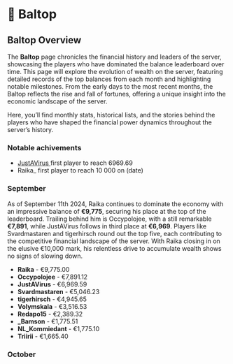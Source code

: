 # 🏰 Baltop

## **Baltop Overview**

The **Baltop** page chronicles the financial history and leaders of the server, showcasing the players who have dominated the balance leaderboard over time. This page will explore the evolution of wealth on the server, featuring detailed records of the top balances from each month and highlighting notable milestones. From the early days to the most recent months, the Baltop reflects the rise and fall of fortunes, offering a unique insight into the economic landscape of the server.

Here, you’ll find monthly stats, historical lists, and the stories behind the players who have shaped the financial power dynamics throughout the server’s history.

### Notable achivements

* [JustAVirus ](../civilization/players/justavirus.md)first player to reach 6969.69
* Raika\_ first player to reach 10 000 on (date)

### September&#x20;

As of September 11th 2024, Raika continues to dominate the economy with an impressive balance of **€9,775**, securing his place at the top of the leaderboard. Trailing behind him is Occypolojee, with a still remarkable **€7,891**, while JustAVirus follows in third place at **€6,969**. Players like Svardmastaren and tigerhirsch round out the top five, each contributing to the competitive financial landscape of the server. With Raika closing in on the elusive €10,000 mark, his relentless drive to accumulate wealth shows no signs of slowing down.

* **Raika** - €9,775.00
* **Occypolojee** - €7,891.12
* **JustAVirus** - €6,969.59
* **Svardmastaren** - €5,046.23
* **tigerhirsch** - €4,945.65
* **Volymskala** - €3,516.53
* **Redapo15** - €2,389.32
* **\_Bamson** - €1,775.51
* **NL\_Kommiedant** - €1,775.10
* **Triirii** - €1,665.40

### October
